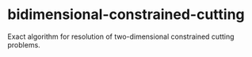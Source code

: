 bidimensional-constrained-cutting
=================================

Exact algorithm for resolution of two-dimensional constrained cutting problems.
